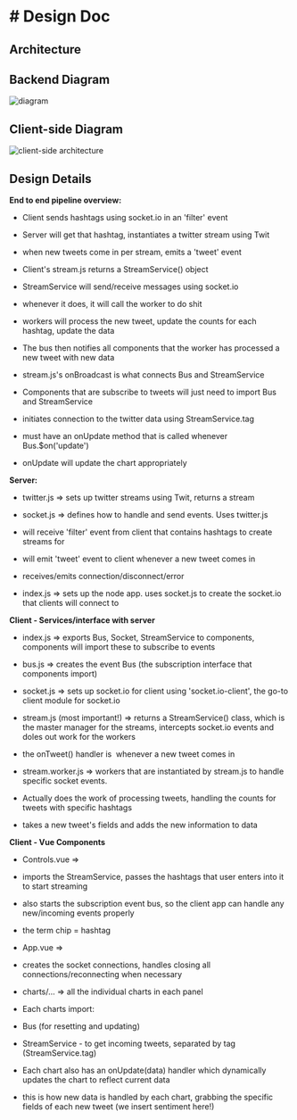 # # <a name="architecture"></a>Design Doc
## <a name="architecture"></a>Architecture
## Backend Diagram
![diagram](https://image.ibb.co/i4eidw/w4g_backend_architecture.png "architecture")

## Client-side Diagram
![client-side architecture](https://image.ibb.co/cCCDyw/client_architecture.png)

## Design Details
**End to end pipeline overview:**

-   Client sends hashtags using socket.io in an 'filter' event

-   Server will get that hashtag, instantiates a twitter stream using Twit

-   when new tweets come in per stream, emits a 'tweet' event

-   Client's stream.js returns a StreamService() object

-   StreamService will send/receive messages using socket.io

-   whenever it does, it will call the worker to do shit

-   workers will process the new tweet, update the counts for each hashtag, update the data

-   The bus then notifies all components that the worker has processed a new tweet with new data

-   stream.js's onBroadcast is what connects Bus and StreamService

-   Components that are subscribe to tweets will just need to import Bus and StreamService

-   initiates connection to the twitter data using StreamService.tag

-   must have an onUpdate method that is called whenever Bus.$on('update')

-   onUpdate will update the chart appropriately

**Server:**

-   twitter.js => sets up twitter streams using Twit, returns a stream

-   socket.js => defines how to handle and send events. Uses twitter.js

-   will receive 'filter' event from client that contains hashtags to create streams for

-   will emit 'tweet' event to client whenever a new tweet comes in

-   receives/emits connection/disconnect/error

-   index.js => sets up the node app. uses socket.js to create the socket.io that clients will connect to

**Client - Services/interface with server**

-   index.js => exports Bus, Socket, StreamService to components, components will import these to subscribe to events

-   bus.js => creates the event Bus (the subscription interface that components import)

-   socket.js => sets up socket.io for client using 'socket.io-client', the go-to client module for socket.io

-   stream.js (most important!) => returns a StreamService() class, which is the master manager for the streams, intercepts socket.io events and doles out work for the workers

-   the onTweet() handler is  whenever a new tweet comes in

-   stream.worker.js => workers that are instantiated by stream.js to handle specific socket events.

-   Actually does the work of processing tweets, handling the counts for tweets with specific hashtags

-   takes a new tweet's fields and adds the new information to data

**Client - Vue Components**

-   Controls.vue =>

-   imports the StreamService, passes the hashtags that user enters into it to start streaming

-   also starts the subscription event bus, so the client app can handle any new/incoming events properly

-   the term chip = hashtag

-   App.vue =>

-   creates the socket connections, handles closing all connections/reconnecting when necessary

-   charts/... => all the individual charts in each panel

-   Each charts import:

-   Bus (for resetting and updating)

-   StreamService - to get incoming tweets, separated by tag (StreamService.tag)

-   Each chart also has an onUpdate(data) handler which dynamically updates the chart to reflect current data

-   this is how new data is handled by each chart, grabbing the specific fields of each new tweet (we insert sentiment here!)